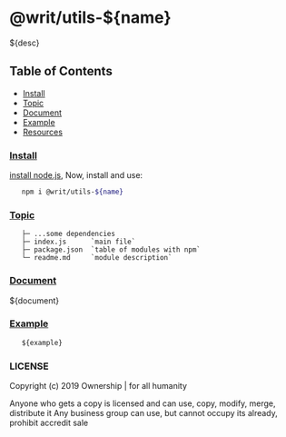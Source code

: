 # @writ/utils-${name}

${desc}

## Table of Contents

* [Install](#install)
* [Topic](#topic)
* [Document](#document)
* [Example](#topic)
* [Resources](#resources)

### [Install](#install)

[install node.js](https://github.com/tianlugang/docs/blob/master/en/installNodeJS.MD),
Now, install and use:

```sh
   npm i @writ/utils-${name}
```

### [Topic](#topic)

```text
   ├─ ...some dependencies
   ├─ index.js      `main file`
   ├─ package.json  `table of modules with npm`
   └─ readme.md     `module description`
```

### [Document](#document)

${document}

### [Example](#example)

```javascript
   ${example}
```

### LICENSE
Copyright (c) 2019
Ownership | for all humanity

Anyone who gets a copy is licensed and can use, copy, modify, merge, distribute it
Any business group can use, but cannot occupy its already, prohibit accredit sale